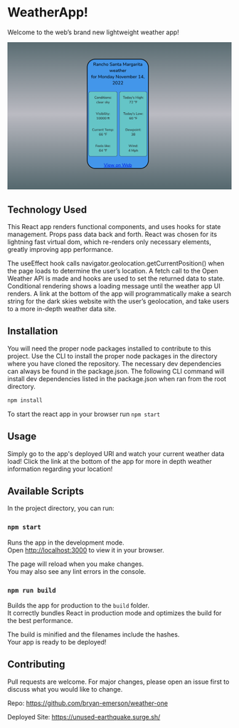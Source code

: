 # WeatherApp!

Welcome to the web’s brand new lightweight weather app!

![user view](./src/Weather.png)

## Technology Used

This React app renders functional components, and uses hooks for state management. Props pass data back and forth. React was chosen for its lightning fast virtual dom, which re-renders only necessary elements, greatly improving app performance.

The useEffect hook calls navigator.geolocation.getCurrentPosition() when the page loads to determine the user’s location. A fetch call to the Open Weather API is made and hooks are used to set the returned data to state. Conditional rendering shows a loading message until the weather app UI renders.  A link at the bottom of the app will programmatically make a search string for the dark skies website with the user’s geolocation, and take users to a more in-depth weather data site.

## Installation

You will need the proper node packages installed to contribute to this project. Use the CLI to install the proper node packages in the directory where you have cloned the repository. The necessary dev dependencies can always be found in the package.json. The following CLI command will install dev dependencies listed in the package.json when ran from the root directory.

```bash
npm install
```

To start the react app in your browser run
```npm start```

## Usage

Simply go to the app's deployed URl and watch your current weather data load! Click the link at the bottom of the app for more in depth weather information regarding your location!

## Available Scripts

In the project directory, you can run:

### `npm start`

Runs the app in the development mode.\
Open [http://localhost:3000](http://localhost:3000) to view it in your browser.

The page will reload when you make changes.\
You may also see any lint errors in the console.

### `npm run build`

Builds the app for production to the `build` folder.\
It correctly bundles React in production mode and optimizes the build for the best performance.

The build is minified and the filenames include the hashes.\
Your app is ready to be deployed!

## Contributing
Pull requests are welcome. For major changes, please open an issue first to discuss what you would like to change.

Repo: https://github.com/bryan-emerson/weather-one

Deployed Site: https://unused-earthquake.surge.sh/